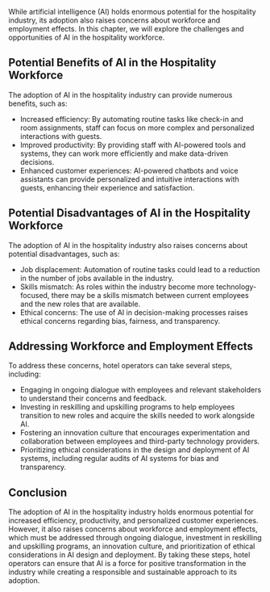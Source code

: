 
While artificial intelligence (AI) holds enormous potential for the hospitality industry, its adoption also raises concerns about workforce and employment effects. In this chapter, we will explore the challenges and opportunities of AI in the hospitality workforce.

Potential Benefits of AI in the Hospitality Workforce
-----------------------------------------------------

The adoption of AI in the hospitality industry can provide numerous benefits, such as:

* Increased efficiency: By automating routine tasks like check-in and room assignments, staff can focus on more complex and personalized interactions with guests.
* Improved productivity: By providing staff with AI-powered tools and systems, they can work more efficiently and make data-driven decisions.
* Enhanced customer experiences: AI-powered chatbots and voice assistants can provide personalized and intuitive interactions with guests, enhancing their experience and satisfaction.

Potential Disadvantages of AI in the Hospitality Workforce
----------------------------------------------------------

The adoption of AI in the hospitality industry also raises concerns about potential disadvantages, such as:

* Job displacement: Automation of routine tasks could lead to a reduction in the number of jobs available in the industry.
* Skills mismatch: As roles within the industry become more technology-focused, there may be a skills mismatch between current employees and the new roles that are available.
* Ethical concerns: The use of AI in decision-making processes raises ethical concerns regarding bias, fairness, and transparency.

Addressing Workforce and Employment Effects
-------------------------------------------

To address these concerns, hotel operators can take several steps, including:

* Engaging in ongoing dialogue with employees and relevant stakeholders to understand their concerns and feedback.
* Investing in reskilling and upskilling programs to help employees transition to new roles and acquire the skills needed to work alongside AI.
* Fostering an innovation culture that encourages experimentation and collaboration between employees and third-party technology providers.
* Prioritizing ethical considerations in the design and deployment of AI systems, including regular audits of AI systems for bias and transparency.

Conclusion
----------

The adoption of AI in the hospitality industry holds enormous potential for increased efficiency, productivity, and personalized customer experiences. However, it also raises concerns about workforce and employment effects, which must be addressed through ongoing dialogue, investment in reskilling and upskilling programs, an innovation culture, and prioritization of ethical considerations in AI design and deployment. By taking these steps, hotel operators can ensure that AI is a force for positive transformation in the industry while creating a responsible and sustainable approach to its adoption.

